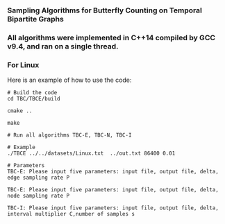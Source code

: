###
### Sampling Algorithms for Butterfly Counting on Temporal Bipartite Graphs
###

### All algorithms were implemented in C++14 compiled by GCC v9.4, and ran on a single thread.

### For Linux

Here is an example of how to use the code:
```
# Build the code
cd TBC/TBCE/build

cmake ..

make

# Run all algorithms TBC-E, TBC-N, TBC-I

# Example
./TBCE ../../datasets/Linux.txt  ../out.txt 86400 0.01

# Parameters
TBC-E: Please input five parameters: input file, output file, delta, edge sampling rate P

TBC-E: Please input five parameters: input file, output file, delta, node sampling rate P

TBC-I: Please input five parameters: input file, output file, delta, interval multiplier C,number of samples s


